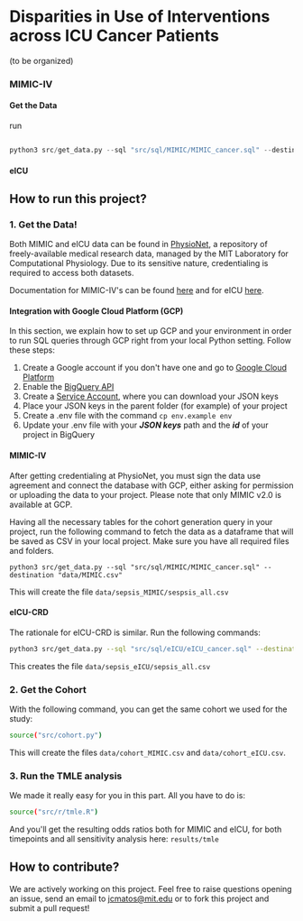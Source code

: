 # Disparities in Use of Interventions across ICU Cancer Patients

(to be organized)

### MIMIC-IV

#### Get the Data

run

```py

python3 src/get_data.py --sql "src/sql/MIMIC/MIMIC_cancer.sql" --destination "data/sepsis_MIMIC/sepsis_all.csv"

```

#### eICU

## How to run this project?

### 1. Get the Data!

Both MIMIC and eICU data can be found in [PhysioNet](https://physionet.org/), a repository of freely-available medical research data, managed by the MIT Laboratory for Computational Physiology. Due to its sensitive nature, credentialing is required to access both datasets.

Documentation for MIMIC-IV's can be found [here](https://mimic.mit.edu/) and for eICU [here](https://eicu-crd.mit.edu/).

#### Integration with Google Cloud Platform (GCP)

In this section, we explain how to set up GCP and your environment in order to run SQL queries through GCP right from your local Python setting. Follow these steps:

1) Create a Google account if you don't have one and go to [Google Cloud Platform](https://console.cloud.google.com/bigquery)
2) Enable the [BigQuery API](https://console.cloud.google.com/apis/api/bigquery.googleapis.com)
3) Create a [Service Account](https://console.cloud.google.com/iam-admin/serviceaccounts), where you can download your JSON keys
4) Place your JSON keys in the parent folder (for example) of your project
5) Create a .env file with the command `cp env.example env `
6) Update your .env file with your ***JSON keys*** path and the ***id*** of your project in BigQuery

#### MIMIC-IV

After getting credentialing at PhysioNet, you must sign the data use agreement and connect the database with GCP, either asking for permission or uploading the data to your project. Please note that only MIMIC v2.0 is available at GCP.

Having all the necessary tables for the cohort generation query in your project, run the following command to fetch the data as a dataframe that will be saved as CSV in your local project. Make sure you have all required files and folders.

```shell
python3 src/get_data.py --sql "src/sql/MIMIC/MIMIC_cancer.sql" --destination "data/MIMIC.csv"
```

This will create the file `data/sepsis_MIMIC/sespsis_all.csv`

#### eICU-CRD

The rationale for eICU-CRD is similar. Run the following commands:

```sh
python3 src/get_data.py --sql "src/sql/eICU/eICU_cancer.sql" --destination "data/eICU.csv"
```

This creates the file `data/sepsis_eICU/sepsis_all.csv`

### 2. Get the Cohort

With the following command, you can get the same cohort we used for the study:

```sh
source("src/cohort.py")
```

This will create the files `data/cohort_MIMIC.csv` and `data/cohort_eICU.csv`.

### 3. Run the TMLE analysis

We made it really easy for you in this part. All you have to do is:

```sh
source("src/r/tmle.R")
```

And you'll get the resulting odds ratios both for MIMIC and eICU, for both timepoints and all sensitivity analysis here: `results/tmle`

## How to contribute?

We are actively working on this project.
Feel free to raise questions opening an issue, send an email to jcmatos@mit.edu or to fork this project and submit a pull request!
